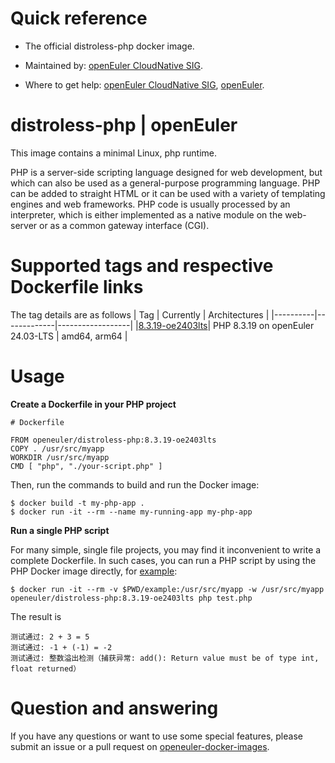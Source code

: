 # Quick reference

- The official distroless-php docker image.

- Maintained by: [openEuler CloudNative SIG](https://gitee.com/openeuler/cloudnative).

- Where to get help: [openEuler CloudNative SIG](https://gitee.com/openeuler/cloudnative), [openEuler](https://gitee.com/openeuler/community).

# distroless-php | openEuler
This image contains a minimal Linux, php runtime.

PHP is a server-side scripting language designed for web development, but which can also be used as a general-purpose programming language. PHP can be added to straight HTML or it can be used with a variety of templating engines and web frameworks. PHP code is usually processed by an interpreter, which is either implemented as a native module on the web-server or as a common gateway interface (CGI).

# Supported tags and respective Dockerfile links
The tag details are as follows
|    Tag   |  Currently  |   Architectures  |
|----------|-------------|------------------|
|[8.3.19-oe2403lts](https://gitee.com/openeuler/openeuler-docker-images/blob/master/Distroless/distroless-php/8.3.19/24.03-lts/Distrofile)| PHP 8.3.19 on openEuler 24.03-LTS | amd64, arm64 |

# Usage
**Create a Dockerfile in your PHP project**
```
# Dockerfile

FROM openeuler/distroless-php:8.3.19-oe2403lts
COPY . /usr/src/myapp
WORKDIR /usr/src/myapp
CMD [ "php", "./your-script.php" ]
```
Then, run the commands to build and run the Docker image:
```
$ docker build -t my-php-app .
$ docker run -it --rm --name my-running-app my-php-app
```

**Run a single PHP script**

For many simple, single file projects, you may find it inconvenient to write a complete Dockerfile. In such cases, you can run a PHP script by using the PHP Docker image directly, for [example](https://gitee.com/openeuler/openeuler-docker-images/blob/master/Distroless/distroless-php/example):
```
$ docker run -it --rm -v $PWD/example:/usr/src/myapp -w /usr/src/myapp openeuler/distroless-php:8.3.19-oe2403lts php test.php
```
The result is
```
测试通过: 2 + 3 = 5
测试通过: -1 + (-1) = -2
测试通过: 整数溢出检测（捕获异常: add(): Return value must be of type int, float returned）
```
	
# Question and answering
If you have any questions or want to use some special features, please submit an issue or a pull request on [openeuler-docker-images](https://gitee.com/openeuler/openeuler-docker-images).